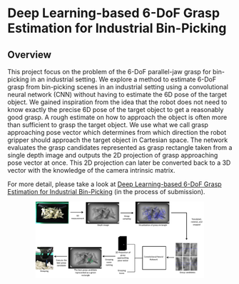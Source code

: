 # Deep Learning-based 6-DoF Grasp Estimation for Industrial Bin-Picking

## Overview
This project focus on the problem of the 6-DoF parallel-jaw grasp for bin-picking in an industrial setting. We explore a method to estimate 6-DoF
grasp from bin-picking scenes in an industrial setting using a convolutional neural network (CNN) without having to estimate the 6D pose of the target object. We gained inspiration from the idea that the robot does not need to know exactly the
precise 6D pose of the target object to get a reasonably good grasp. A rough estimate on how to approach the object is often more than sufficient to grasp the target object. We use what we call grasp approaching pose vector which determines from which direction the robot gripper should approach the target object in Cartesian space. The network evaluates the grasp candidates represented as grasp rectangle taken from a single depth image and outputs the 2D projection of grasp approaching pose vector at once. This 2D projection can later be converted back to a 3D vector with the knowledge of the camera intrinsic matrix.

For more detail, please take a look at [Deep Learning-based 6-DoF Grasp Estimation for Industrial Bin-Picking](https://drive.google.com/file/d/13bMaAVxF_TxXuYZXmq5LAVM3r0F_-B0Z/view?usp=sharing) (in the process of submission). 

<p align="center">
  <img width=75% height=75% src="https://github.com/AdamPurnomo/Deep-Learning-based-Grasp-Planning/blob/main/Images/overview.png?raw=true">
</p>
